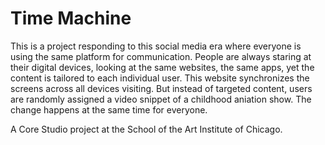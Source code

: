 # Time Machine

This is a project responding to this social media era where everyone is using the same platform for communication. People are always staring at their digital devices, looking at the same websites, the same apps, yet the content is tailored to each individual user. 
This website synchronizes the screens across all devices visiting. But instead of targeted content, users are randomly assigned a video snippet of a childhood aniation show. The change happens at the same time for everyone. 

A Core Studio project at the School of the Art Institute of Chicago. 